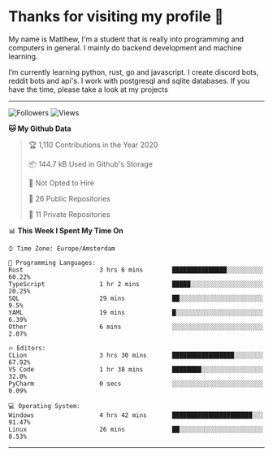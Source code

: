 # Thanks for visiting my profile 👋
My name is Matthew, I'm a student that is really into programming and computers in general. I mainly do backend development and machine learning.


I’m currently learning python, rust, go and javascript. I create discord bots, reddit bots and api's. I work with postgresql and sqlite databases. If you have the time, please take a look at my projects

---
![Followers](https://img.shields.io/github/followers/DankDumpster?style=social)
![Views](https://komarev.com/ghpvc/?username=DankDumpster&style=flat-square&color=green)
<!--START_SECTION:waka-->
**🐱 My Github Data** 

> 🏆 1,110 Contributions in the Year 2020
 > 
> 📦 144.7 kB Used in Github's Storage 
 > 
> 🚫 Not Opted to Hire
 > 
> 📜 26 Public Repositories
 > 
> 🔑 11 Private Repositories 

📊 **This Week I Spent My Time On** 

```text
⌚︎ Time Zone: Europe/Amsterdam

💬 Programming Languages: 
Rust                     3 hrs 6 mins        ███████████████░░░░░░░░░░   60.22% 
TypeScript               1 hr 2 mins         █████░░░░░░░░░░░░░░░░░░░░   20.25% 
SQL                      29 mins             ██░░░░░░░░░░░░░░░░░░░░░░░   9.5% 
YAML                     19 mins             █░░░░░░░░░░░░░░░░░░░░░░░░   6.39% 
Other                    6 mins              ░░░░░░░░░░░░░░░░░░░░░░░░░   2.07%

🔥 Editors: 
CLion                    3 hrs 30 mins       █████████████████░░░░░░░░   67.92% 
VS Code                  1 hr 38 mins        ████████░░░░░░░░░░░░░░░░░   32.0% 
PyCharm                  0 secs              ░░░░░░░░░░░░░░░░░░░░░░░░░   0.09%

💻 Operating System: 
Windows                  4 hrs 42 mins       ██████████████████████░░░   91.47% 
Linux                    26 mins             ██░░░░░░░░░░░░░░░░░░░░░░░   8.53%

```


<!--END_SECTION:waka-->
-------
